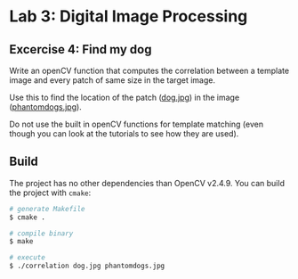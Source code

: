 # Lab 3: Digital Image Processing

## Excercise 4: Find my dog

Write an openCV function that computes the correlation between a template image
and every patch of same size in the target image.

Use this to find the location of the patch ([dog.jpg]())
in the image ([phantomdogs.jpg]()).

Do not use the built in openCV functions for template matching (even though you
can look at the tutorials to see how they are used).


## Build

The project has no other dependencies than OpenCV v2.4.9. You can build the
project with `cmake`:

```bash
# generate Makefile
$ cmake .

# compile binary
$ make

# execute
$ ./correlation dog.jpg phantomdogs.jpg
```